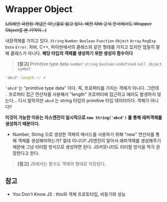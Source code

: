 # Wrapper Object

~~(JS에만 국한된 개념은 아닌걸로 알고 있다. 예전 자바 공식 문서에서도 Wrapper Object를 본 기억이...)~~

내장객체를 가지고 있다. `String` `Number` `Boolean` `Function` `Object` `Array` `RegExp` `Date` `Error`. 자바, C++, 파이썬에서의 클래스와 같은 형태를 가지고 있지만 엄밀히 말해 클래스가 아니다. **해당 타입의 객체를 생성하기 위한 생성자 함수이다** 

> **[참고]** Primitive type data 
> `number` `string` `boolean` `undefined` `null object` `symbol`

```js
'abcd'.length // 4
```
`'abcd'`는 "primitive type data" 이다. 즉, 프로퍼티를 가지는 객체가 아니다. 그런데 `.` 프로퍼티 접근 연산자를 사용해서 "length" 프로퍼티에 접근하고 에러도 발생하지 않는다... 다시 말하지만 `abcd` 는 string 타입의 primitive 타입 데이터이다. 객체가 아니다!!

**이것이 가능한 이유는 자스엔진이 일시적으로 `new String('abcd')` 를 통해 래퍼객체를 생성하기 때문이다.**

- Number, String 으로 생성한 객체의 메서드를 사용하기 위해 "new" 연산자를 통해 객체를 생성해야하는가? 절대 아니다!! JS엔진이 알아서 래퍼객체를 생성해주기 때문에 그냥 리터럴 방식으로 생성하면 된다. JS커뮤니티도 리터럴 방식을 적극 권장한다고 한다.

> **[참고]** JS에서는 함수도 객체의 형태로 저장된다. 

## 참고
- You Don't Know JS : this와 객체 프로토타입, 비동기와 성능 